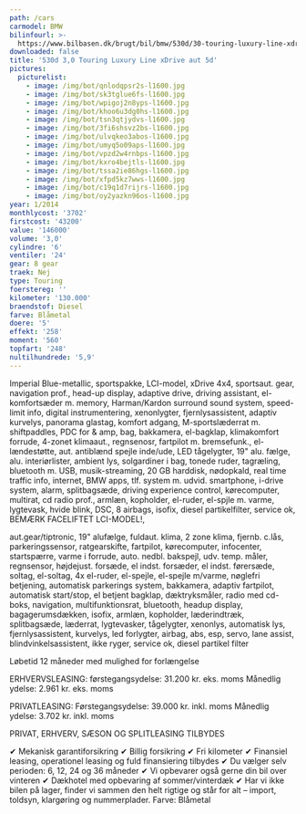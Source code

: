 ```yaml
---
path: /cars
carmodel: BMW
bilinfourl: >-
  https://www.bilbasen.dk/brugt/bil/bmw/530d/30-touring-luxury-line-xdrive-aut-5d/4228876
downloaded: false
title: '530d 3,0 Touring Luxury Line xDrive aut 5d'
pictures:
  picturelist:
    - image: /img/bot/qnlodqpsr2s-l1600.jpg
    - image: /img/bot/sk3tglue6fs-l1600.jpg
    - image: /img/bot/wpigoj2n8yps-l1600.jpg
    - image: /img/bot/khoo6u3dg0hs-l1600.jpg
    - image: /img/bot/tsn3qtjydvs-l1600.jpg
    - image: /img/bot/3fi6shsvz2bs-l1600.jpg
    - image: /img/bot/ulvqkeo3abos-l1600.jpg
    - image: /img/bot/umyq5o09aps-l1600.jpg
    - image: /img/bot/vpzd2w4rnbps-l1600.jpg
    - image: /img/bot/kxro4bejtls-l1600.jpg
    - image: /img/bot/tssa2ie86hgs-l1600.jpg
    - image: /img/bot/xfpd5kz7wws-l1600.jpg
    - image: /img/bot/c19q1d7rijrs-l1600.jpg
    - image: /img/bot/oy2yazkn96os-l1600.jpg
year: 1/2014
monthlycost: '3702'
firstcost: '43200'
value: '146000'
volume: '3,0'
cylindre: '6'
ventiler: '24'
gear: 8 gear
traek: Nej
type: Touring
foerstereg: ''
kilometer: '130.000'
braendstof: Diesel
farve: Blåmetal
doere: '5'
effekt: '258'
moment: '560'
topfart: '248'
nultilhundrede: '5,9'
---
```

Imperial Blue-metallic, sportspakke, LCI-model, xDrive 4x4, sportsaut. gear, navigation prof., head-up display, adaptive drive, driving assistant, el-komfortsæder m. memory, Harman/Kardon surround sound system, speed-limit info, digital instrumentering, xenonlygter, fjernlysassistent, adaptiv kurvelys, panorama glastag, komfort adgang, M-sportslæderrat m. shiftpaddles, PDC for & amp, bag, bakkamera, el-bagklap, klimakomfort forrude, 4-zonet klimaaut., regnsenosr, fartpilot m. bremsefunk., el-lændestøtte, aut. antiblænd spejle inde/ude, LED tågelygter, 19" alu. fælge, alu. interiørlister, ambient lys, solgardiner i bag, tonede ruder, tagræling, bluetooth m. USB, musik-streaming, 20 GB harddisk, nødopkald, real time traffic info, internet, BMW apps, tlf. system m. udvid. smartphone, i-drive system, alarm, splitbagsæde, driving experience control, kørecomputer, multirat, cd radio prof., armlæn, kopholder, el-ruder, el-spjle m. varme, lygtevask, hvide blink, DSC, 8 airbags, isofix, diesel partikelfilter, service ok, BEMÆRK FACELIFTET LCI-MODEL!,

aut.gear/tiptronic, 19" alufælge, fuldaut. klima, 2 zone klima, fjernb. c.lås, parkeringssensor, ratgearskifte, fartpilot, kørecomputer, infocenter, startspærre, varme i forrude, auto. nedbl. bakspejl, udv. temp. måler, regnsensor, højdejust. forsæde, el indst. forsæder, el indst. førersæde, soltag, el-soltag, 4x el-ruder, el-spejle, el-spejle m/varme, nøglefri betjening, automatisk parkerings system, bakkamera, adaptiv fartpilot, automatisk start/stop, el betjent bagklap, dæktryksmåler, radio med cd-boks, navigation, multifunktionsrat, bluetooth, headup display, bagagerumsdækken, isofix, armlæn, kopholder, læderindtræk, splitbagsæde, læderrat, lygtevasker, tågelygter, xenonlys, automatisk lys, fjernlysassistent, kurvelys, led forlygter, airbag, abs, esp, servo, lane assist, blindvinkelsassistent, ikke ryger, service ok, diesel partikel filter

Løbetid 12 måneder med mulighed for forlængelse 

ERHVERVSLEASING:
førstegangsydelse: 31.200 kr. eks. moms 
Månedlig ydelse: 2.961 kr. eks. moms

PRIVATLEASING:
Førstegangsydelse: 39.000 kr. inkl. moms
Månedlig ydelse: 3.702 kr. inkl. moms

PRIVAT, ERHVERV, SÆSON OG SPLITLEASING TILBYDES 

✔ Mekanisk garantiforsikring 
✔ Billig forsikring 
✔ Fri kilometer
✔ Finansiel leasing, operationel leasing og fuld finansiering tilbydes
✔ Du vælger selv perioden: 6, 12, 24 og 36 måneder
✔ Vi opbevarer også gerne din bil over vinteren 
✔ Dækhotel med opbevaring af sommer/vinterdæk
✔ Har vi ikke bilen på lager, finder vi sammen den helt rigtige og står for alt – import, toldsyn, klargøring og nummerplader. 
Farve: Blåmetal
